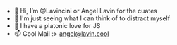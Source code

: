 - 👋 Hi, I’m @Lavincini or Angel Lavin for the cuates
- 👀 I'm just seeing what I can think of to distract myself
- 💞️ I have a platonic love for JS
- 📫 Cool Mail :> angel@lavin.cool
